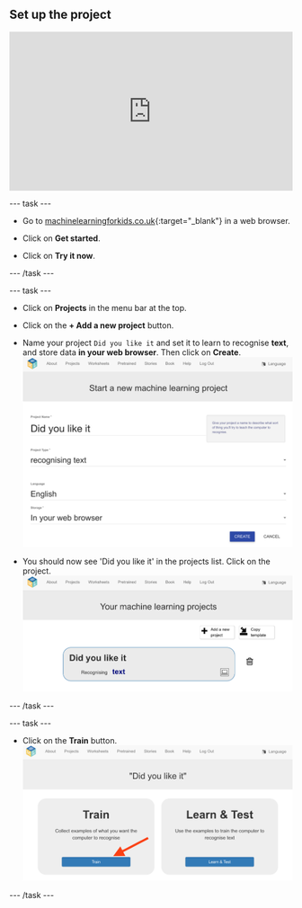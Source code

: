 ## Set up the project

<html>
  <div style="position: relative; overflow: hidden; padding-top: 56.25%;">
    <iframe style="position: absolute; top: 0; left: 0; right: 0; width: 100%; height: 100%; border: none;" src="https://www.youtube.com/embed/EaOpf9OvDBA?rel=0&cc_load_policy=1" allowfullscreen allow="accelerometer; autoplay; clipboard-write; encrypted-media; gyroscope; picture-in-picture; web-share"></iframe>
  </div>
</html>

--- task ---

+ Go to [machinelearningforkids.co.uk](https://machinelearningforkids.co.uk/){:target="_blank"} in a web browser.

+ Click on **Get started**.

+ Click on **Try it now**.

--- /task ---

--- task ---

+ Click on **Projects** in the menu bar at the top.

+ Click on the **+ Add a new project** button.

+ Name your project `Did you like it` and set it to learn to recognise **text**, and store data **in your web browser**. Then click on **Create**. ![Creating a project](images/create-new-project.png)

+ You should now see 'Did you like it' in the projects list. Click on the project. ![Project list with 'Did you like it' listed](images/projects-list.png)

--- /task ---

--- task ---

+ Click on the **Train** button. ![Project main menu with arrow pointing to Train button](images/project-train.png)

--- /task ---



